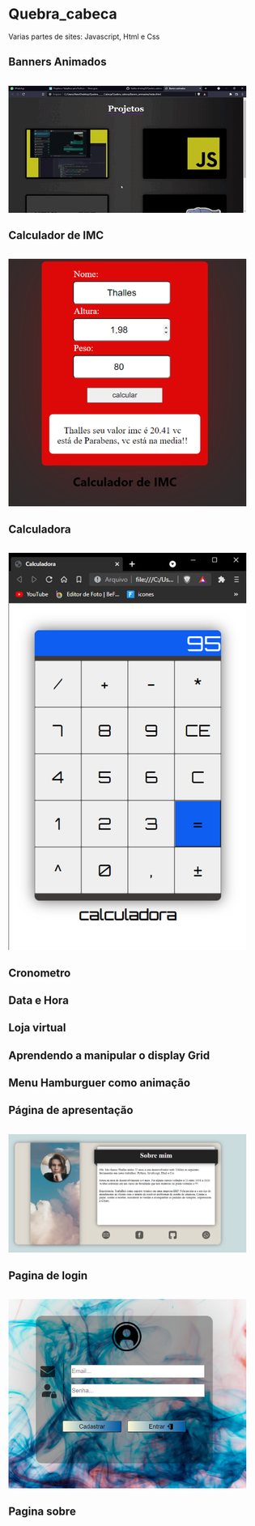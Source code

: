# Quebra_cabeca
 Varias partes de sites: Javascript, Html e Css
## Banners Animados
<br>
<img width="470" src="src/assets/to_readme/Gif_Banners.gif">
<br>

## Calculador de IMC
<br>
<img width="470" src="src/assets/to_readme/IMC.PNG">
<br>

## Calculadora
<br>
<img width="470" src="src/assets/to_readme/imagem_calculadora.PNG">
<br>

## Cronometro

## Data e Hora

## Loja virtual

## Aprendendo a manipular o display Grid

## Menu Hamburguer como animação
 
## Página de apresentação
<br>
<img width="470" src="src/assets/to_readme/ExemploPagina_Apresentacao.PNG">
<br>

## Pagina de login
<br>
<img width="470" src="src/assets/to_readme/paginalogin.PNG">
<br>

## Pagina sobre


 





